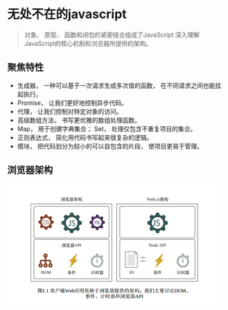 <!--
 * @Author: tim
 * @Date: 2020-10-19 16:56:14
 * @LastEditors: tim
 * @LastEditTime: 2020-10-20 14:20:17
 * @Description: 
-->
# 无处不在的javascript
> 对象、 原型、 函数和闭包的紧密结合组成了JavaScript
> 深入理解JavaScript的核心机制和浏览器所提供的架构。

## 聚焦特性
* 生成器， 一种可以基于一次请求生成多次值的函数， 在不同请求之间也能挂起执行。
* Promise， 让我们更好地控制异步代码。
* 代理， 让我们控制对特定对象的访问。
* 高级数组方法， 书写更优雅的数组处理函数。
* Map， 用于创建字典集合； Set， 处理仅包含不重复项目的集合。
* 正则表达式， 简化用代码书写起来很复杂的逻辑。
* 模块， 把代码划分为较小的可以自包含的片段， 使项目更易于管理。

## 浏览器架构
![浏览器架构](./imgs/浏览器架构.png)
